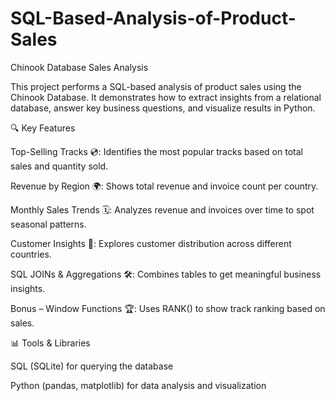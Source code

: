 # SQL-Based-Analysis-of-Product-Sales

Chinook Database Sales Analysis

This project performs a SQL-based analysis of product sales using the Chinook Database. It demonstrates how to extract insights from a relational database, answer key business questions, and visualize results in Python.

🔍 Key Features

Top-Selling Tracks 💿: Identifies the most popular tracks based on total sales and quantity sold.

Revenue by Region 🌍: Shows total revenue and invoice count per country.

Monthly Sales Trends 🗓: Analyzes revenue and invoices over time to spot seasonal patterns.

Customer Insights 👥: Explores customer distribution across different countries.

SQL JOINs & Aggregations 🛠: Combines tables to get meaningful business insights.

Bonus – Window Functions 🏆: Uses RANK() to show track ranking based on sales.

📊 Tools & Libraries

SQL (SQLite) for querying the database

Python (pandas, matplotlib) for data analysis and visualization
